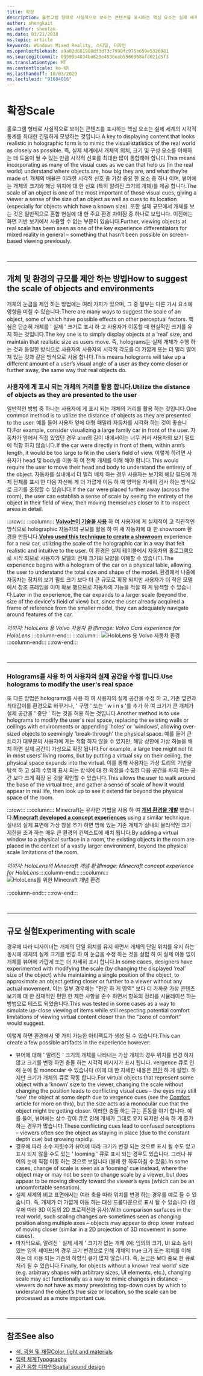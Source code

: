 ```yaml
---
title: 확장
description: 홀로그램 형태로 사실적으로 보이는 콘텐츠를 표시하는 핵심 요소는 실제 세계의 시각적 통계를 최대한 긴밀하게 모방하는 것입니다.
author: shengkait
ms.author: shentan
ms.date: 03/21/2018
ms.topic: article
keywords: Windows Mixed Reality, 스타일, 디자인
ms.openlocfilehash: a9a02d681986df3d73c7990fc975e659e5326981
ms.sourcegitcommit: 09599b4034be825e4536eeb9566968afd021d5f3
ms.translationtype: MT
ms.contentlocale: ko-KR
ms.lasthandoff: 10/03/2020
ms.locfileid: "91684016"
---
```

# <a name="scale"></a><span data-ttu-id="fc1fe-104">확장</span><span class="sxs-lookup"><span data-stu-id="fc1fe-104">Scale</span></span>

<span data-ttu-id="fc1fe-105">홀로그램 형태로 사실적으로 보이는 콘텐츠를 표시하는 핵심 요소는 실제 세계의 시각적 통계를 최대한 긴밀하게 모방하는 것입니다.</span><span class="sxs-lookup"><span data-stu-id="fc1fe-105">A key to displaying content that looks realistic in holographic form is to mimic the visual statistics of the real world as closely as possible.</span></span> <span data-ttu-id="fc1fe-106">즉, 실제 세계에서 개체의 위치, 크기 및 구성 요소를 이해하는 데 도움이 될 수 있는 만큼 시각적 신호를 최대한 많이 통합해야 합니다.</span><span class="sxs-lookup"><span data-stu-id="fc1fe-106">This means incorporating as many of the visual cues as we can that help us (in the real world) understand where objects are, how big they are, and what they’re made of.</span></span> <span data-ttu-id="fc1fe-107">개체의 배율은 이러한 시각적 신호 중 가장 중요 한 요소 중 하나 이며, 뷰어에는 개체의 크기와 해당 위치에 대 한 신호 (특히 알려진 크기의 개체)를 제공 합니다.</span><span class="sxs-lookup"><span data-stu-id="fc1fe-107">The scale of an object is one of the most important of those visual cues, giving a viewer a sense of the size of an object as well as cues to its location (especially for objects which have a known size).</span></span> <span data-ttu-id="fc1fe-108">또한 실제 규모에서 개체를 보는 것은 일반적으로 혼합 현실에 대 한 주요 환경 차이점 중 하나로 보입니다. 이전에는 화면 기반 보기에서 사용할 수 없는 부분이 있습니다.</span><span class="sxs-lookup"><span data-stu-id="fc1fe-108">Further, viewing objects at real scale has been seen as one of the key experience differentiators for mixed reality in general – something that hasn’t been possible on screen-based viewing previously.</span></span>

<br>

---

## <a name="how-to-suggest-the-scale-of-objects-and-environments"></a><span data-ttu-id="fc1fe-109">개체 및 환경의 규모를 제안 하는 방법</span><span class="sxs-lookup"><span data-stu-id="fc1fe-109">How to suggest the scale of objects and environments</span></span>

<span data-ttu-id="fc1fe-110">개체의 눈금을 제안 하는 방법에는 여러 가지가 있으며, 그 중 일부는 다른 가시 요소에 영향을 미칠 수 있습니다.</span><span class="sxs-lookup"><span data-stu-id="fc1fe-110">There are many ways to suggest the scale of an object, some of which have possible effects on other perceptual factors.</span></span> <span data-ttu-id="fc1fe-111">핵심은 단순히 개체를 ' 실제 ' 크기로 표시 하 고 사용자가 이동할 때 현실적인 크기를 유지 하는 것입니다.</span><span class="sxs-lookup"><span data-stu-id="fc1fe-111">The key one is to simply display objects at a ‘real’ size, and maintain that realistic size as users move.</span></span> <span data-ttu-id="fc1fe-112">즉, holograms는 실제 개체가 수행 하는 것과 동일한 방식으로 사용자의 사용자의 시각적 각도를 더 가깝게 또는 더 멀리 떨어져 있는 것과 같은 방식으로 사용 합니다.</span><span class="sxs-lookup"><span data-stu-id="fc1fe-112">This means holograms will take up a different amount of a user’s visual angle of a user as they come closer or further away, the same way that real objects do.</span></span>

### <a name="utilize-the-distance-of-objects-as-they-are-presented-to-the-user"></a><span data-ttu-id="fc1fe-113">사용자에 게 표시 되는 개체의 거리를 활용 합니다.</span><span class="sxs-lookup"><span data-stu-id="fc1fe-113">Utilize the distance of objects as they are presented to the user</span></span>

<span data-ttu-id="fc1fe-114">일반적인 방법 중 하나는 사용자에 게 표시 되는 개체의 거리를 활용 하는 것입니다.</span><span class="sxs-lookup"><span data-stu-id="fc1fe-114">One common method is to utilize the distance of objects as they are presented to the user.</span></span> <span data-ttu-id="fc1fe-115">예를 들어 사용자 앞에 대형 패밀리 자동차를 시각화 하는 것이 좋습니다.</span><span class="sxs-lookup"><span data-stu-id="fc1fe-115">For example, consider visualizing a large family car in front of the user.</span></span> <span data-ttu-id="fc1fe-116">자동차가 앞에서 직접 있었던 경우 arm의 길이 내에서이는 너무 커서 사용자의 보기 필드에 적합 하지 않습니다.</span><span class="sxs-lookup"><span data-stu-id="fc1fe-116">If the car were directly in front of them, within arm’s length, it would be too large to fit in the user’s field of view.</span></span> <span data-ttu-id="fc1fe-117">이렇게 하려면 사용자가 head 및 body를 이동 하 여 전체 개체를 이해 해야 합니다.</span><span class="sxs-lookup"><span data-stu-id="fc1fe-117">This would require the user to move their head and body to understand the entirety of the object.</span></span> <span data-ttu-id="fc1fe-118">자동차를 실내에서 더 멀리 배치 하는 경우 사용자는 보기의 해당 필드에 개체 전체를 표시 한 다음 자신에 게 더 가깝게 이동 하 여 영역을 자세히 검사 하는 방식으로 크기를 조정할 수 있습니다.</span><span class="sxs-lookup"><span data-stu-id="fc1fe-118">If the car were placed further away (across the room), the user can establish a sense of scale by seeing the entirety of the object in their field of view, then moving themselves closer to it to inspect areas in detail.</span></span>

:::row:::
    :::column:::
        <span data-ttu-id="fc1fe-119">**[Volvo는이 기술을 사용](https://www.youtube.com/watch?v=DilzwF90vec)** 하 여 사용자에 게 실제적이 고 직관적인 방식으로 holographic 자동차의 규모를 활용 하 여 새 자동차에 대 한 showroom 환경을 만듭니다.</span><span class="sxs-lookup"><span data-stu-id="fc1fe-119">**[Volvo used this technique to create a showroom](https://www.youtube.com/watch?v=DilzwF90vec)** experience for a new car, utilizing the scale of the holographic car in a way that felt realistic and intuitive to the user.</span></span> <span data-ttu-id="fc1fe-120">이 환경은 실제 테이블에서 자동차의 홀로그램으로 시작 되므로 사용자가 모델의 전체 크기와 모양을 이해할 수 있습니다.</span><span class="sxs-lookup"><span data-stu-id="fc1fe-120">The experience begins with a hologram of the car on a physical table, allowing the user to understand the total size and shape of the model.</span></span> <span data-ttu-id="fc1fe-121">환경에서 나중에 자동차는 장치의 보기 필드 크기 보다 더 큰 규모로 확장 되지만 사용자가 더 작은 모델에서 참조 프레임을 이미 확보 했으므로 자동차의 기능을 적절 하 게 탐색할 수 있습니다.</span><span class="sxs-lookup"><span data-stu-id="fc1fe-121">Later in the experience, the car expands to a larger scale (beyond the size of the device's field of view) but, since the user already acquired a frame of reference from the smaller model, they can adequately navigate around features of the car.</span></span><br>
        <br>
        <span data-ttu-id="fc1fe-122">*이미지: HoloLens 용 Volvo 자동차 환경*</span><span class="sxs-lookup"><span data-stu-id="fc1fe-122">*Image: Volvo Cars experience for HoloLens*</span></span>
    :::column-end:::
        :::column:::
       ![HoloLens 용 Volvo 자동차 환경](images/volvo-cars-microsoft-hololens-experience01-640px.jpg)<br>
    :::column-end:::
:::row-end:::


<br>

---

### <a name="use-holograms-to-modify-the-users-real-space"></a><span data-ttu-id="fc1fe-124">Holograms를 사용 하 여 사용자의 실제 공간을 수정 합니다.</span><span class="sxs-lookup"><span data-stu-id="fc1fe-124">Use holograms to modify the user's real space</span></span>

<span data-ttu-id="fc1fe-125">또 다른 방법은 holograms를 사용 하 여 사용자의 실제 공간을 수정 하 고, 기존 옆면과 최대값이를 환경으로 바꾸거나, ' 구멍 ' 또는 ' w i n s '를 추가 하 여 크기가 큰 개체가 실제 공간을 ' 중단 ' 하는 것을 허용 하는 것입니다.</span><span class="sxs-lookup"><span data-stu-id="fc1fe-125">Another method is to use holograms to modify the user's real space, replacing the existing walls or ceilings with environments or appending ‘holes’ or ‘windows’, allowing over-sized objects to seemingly 'break-through' the physical space.</span></span> <span data-ttu-id="fc1fe-126">예를 들어 큰 트리가 대부분의 사용자에 게는 적합 하지 않을 수 있지만, 해당 상한에 가상 하늘을 배치 하면 실제 공간이 가상으로 확장 됩니다.</span><span class="sxs-lookup"><span data-stu-id="fc1fe-126">For example, a large tree might not fit in most users’ living rooms, but by putting a virtual sky on their ceiling, the physical space expands into the virtual.</span></span> <span data-ttu-id="fc1fe-127">이를 통해 사용자는 가상 트리의 기반을 탐색 하 고 실제 수명에 표시 되는 방식에 대 한 확장을 수집한 다음 공간을 차지 하는 공간 보다 크게 확장 된 것을 확인할 수 있습니다.</span><span class="sxs-lookup"><span data-stu-id="fc1fe-127">This allows the user to walk around the base of the virtual tree, and gather a sense of scale of how it would appear in real life, then look up to see it extend far beyond the physical space of the room.</span></span>

:::row:::
    :::column:::
        <span data-ttu-id="fc1fe-128">Minecraft는 유사한 기법을 사용 하 여 **[개념 환경을 개발](https://minecraft.net/)** 했습니다.</span><span class="sxs-lookup"><span data-stu-id="fc1fe-128">**[Minecraft developed a concept experiences](https://minecraft.net/)** using a similar technique.</span></span> <span data-ttu-id="fc1fe-129">실내의 실제 표면에 가상 창을 추가 하면 방에 있는 기존 개체가 실내의 물리적인 크기 제한을 초과 하는 매우 큰 환경의 컨텍스트에 배치 됩니다.</span><span class="sxs-lookup"><span data-stu-id="fc1fe-129">By adding a virtual window to a physical surface in a room, the existing objects in the room are placed in the context of a vastly larger environment, beyond the physical scale limitations of the room.</span></span><br>
        <br>
        <span data-ttu-id="fc1fe-130">*이미지: HoloLens의 Minecraft 개념 환경*</span><span class="sxs-lookup"><span data-stu-id="fc1fe-130">*Image: Minecraft concept experience for HoloLens*</span></span>
    :::column-end:::
        :::column:::
       ![HoloLens를 위한 Minecraft 개념 환경](images/800px-minecraftwindow-640px.jpg)<br><br>
    :::column-end:::
:::row-end:::


<br>

---


## <a name="experimenting-with-scale"></a><span data-ttu-id="fc1fe-132">규모 실험</span><span class="sxs-lookup"><span data-stu-id="fc1fe-132">Experimenting with scale</span></span>

<span data-ttu-id="fc1fe-133">경우에 따라 디자이너는 개체의 단일 위치를 유지 하면서 개체의 단일 위치를 유지 하는 동시에 개체의 실제 크기를 변경 하 여 눈금을 수정 하는 것을 실험 하 여 실제 이동 없이 개체를 뷰어에 가깝게 또는 더 자세히 표시 합니다.</span><span class="sxs-lookup"><span data-stu-id="fc1fe-133">In some cases, designers have experimented with modifying the scale (by changing the displayed ‘real’ size of the object) while maintaining a single position of the object, to approximate an object getting closer or further to a viewer without any actual movement.</span></span> <span data-ttu-id="fc1fe-134">이는 일부 경우에는 "편안 하 게 영역" 보다 더 가까운 가상 콘텐츠 보기에 대 한 잠재적인 편안 한 제한 사항을 준수 하면서 항목의 정리를 시뮬레이션 하는 방법으로 테스트 되었습니다.</span><span class="sxs-lookup"><span data-stu-id="fc1fe-134">This was tested in some cases as a way to simulate up-close viewing of items while still respecting potential comfort limitations of viewing virtual content closer than the “zone of comfort” would suggest.</span></span>

<span data-ttu-id="fc1fe-135">이렇게 하면 환경에서 몇 가지 가능한 아티팩트가 생성 될 수 있습니다.</span><span class="sxs-lookup"><span data-stu-id="fc1fe-135">This can create a few possible artifacts in the experience however:</span></span>
* <span data-ttu-id="fc1fe-136">뷰어에 대해 ' 알려진 ' 크기의 개체를 나타내는 가상 개체의 경우 위치를 변경 하지 않고 크기를 변경 하면 충돌 하는 시각적 메시지가 표시 됩니다. vergence 큐로 인해 눈에 잘 monocular 수 있습니다 (이에 대 한 자세한 내용은 [편안](comfort.md) 하 게 설명). 하지만 크기가 개체의 큐로 작동 합니다.</span><span class="sxs-lookup"><span data-stu-id="fc1fe-136">For virtual objects that represent some object with a ‘known’ size to the viewer, changing the scale without changing the position leads to conflicting visual cues – the eyes may still ‘see’ the object at some depth due to vergence cues (see the [Comfort](comfort.md) article for more on this), but the size acts as a monocular cue that the object might be getting closer.</span></span> <span data-ttu-id="fc1fe-137">이러한 충돌 하는 큐는 혼동을 야기 합니다. 예를 들어, 뷰어에는 상수 깊이 큐로 인해 개체가 그대로 유지 되지만 신속 하 게 증가 하는 경우가 많습니다.</span><span class="sxs-lookup"><span data-stu-id="fc1fe-137">These conflicting cues lead to confused perceptions – viewers often see the object as staying in place (due to the constant depth cue) but growing rapidly.</span></span>
* <span data-ttu-id="fc1fe-138">경우에 따라 소수 자릿수가 뷰어에 따라 크기가 변경 되는 것으로 표시 될 수도 있고 표시 되지 않을 수도 있는 ' looming ' 큐로 표시 되는 경우도 있습니다. 그러나 뷰어의 눈에 직접 이동 하는 것으로 보입니다 (불쾌 한 하루아침 수 있음).</span><span class="sxs-lookup"><span data-stu-id="fc1fe-138">In some cases, change of scale is seen as a ‘looming’ cue instead, where the object may or may not be seen to change scale by a viewer, but does appear to be moving directly toward the viewer’s eyes (which can be an uncomfortable sensation).</span></span>
* <span data-ttu-id="fc1fe-139">실제 세계의 비교 표면에서는 여러 축을 따라 위치를 변경 하는 경우를 예로 들 수 있습니다. 즉, 개체가 더 가깝게 이동 하는 대신 드롭다운으로 표시 될 수 있습니다 (경우에 따라 3D 이동의 2D 프로젝션과 유사).</span><span class="sxs-lookup"><span data-stu-id="fc1fe-139">With comparison surfaces in the real world, such scaling changes are sometimes seen as changing position along multiple axes – objects may appear to drop lower instead of moving closer (similar in a 2D projection of 3D movement in some cases).</span></span>
* <span data-ttu-id="fc1fe-140">마지막으로, 알려진 ' 실제 세계 ' 크기가 없는 개체 (예: 임의의 크기, UI 요소 등이 있는 임의 셰이프)의 경우 크기 변경으로 인해 개체의 true 크기 또는 위치를 이해 하는 데 사용 되는 기존의 하향식 큐가 많지 않습니다. 즉, 눈금은 보다 중요 한 큐로 처리 될 수 있습니다.</span><span class="sxs-lookup"><span data-stu-id="fc1fe-140">Finally, for objects without a known ‘real world’ size (e.g. arbitrary shapes with arbitrary sizes, UI elements, etc.), changing scale may act functionally as a way to mimic changes in distance – viewers do not have as many preexisting top-down cues by which to understand the object’s true size or location, so the scale can be processed as a more important cue.</span></span>

<br>

---

## <a name="see-also"></a><span data-ttu-id="fc1fe-141">참조</span><span class="sxs-lookup"><span data-stu-id="fc1fe-141">See also</span></span>
* [<span data-ttu-id="fc1fe-142">색, 광원 및 재질</span><span class="sxs-lookup"><span data-stu-id="fc1fe-142">Color, light and materials</span></span>](../color,-light-and-materials.md)
* [<span data-ttu-id="fc1fe-143">입력 체계</span><span class="sxs-lookup"><span data-stu-id="fc1fe-143">Typography</span></span>](typography.md)
* [<span data-ttu-id="fc1fe-144">공간 음향 디자인</span><span class="sxs-lookup"><span data-stu-id="fc1fe-144">Spatial sound design</span></span>](spatial-sound-design.md)
